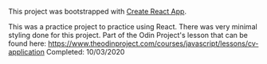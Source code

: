 This project was bootstrapped with [Create React App](https://github.com/facebook/create-react-app).

This was a practice project to practice using React. There was very minimal 
styling done for this project. Part of the Odin Project's lesson that can
be found here: https://www.theodinproject.com/courses/javascript/lessons/cv-application
Completed: 10/03/2020
